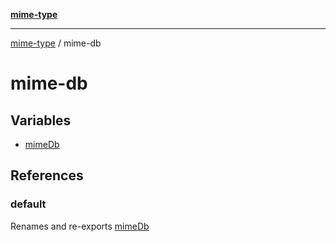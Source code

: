 [**mime-type**](../README.md)

***

[mime-type](../modules.md) / mime-db

# mime-db

## Variables

- [mimeDb](variables/mimeDb.md)

## References

### default

Renames and re-exports [mimeDb](variables/mimeDb.md)
